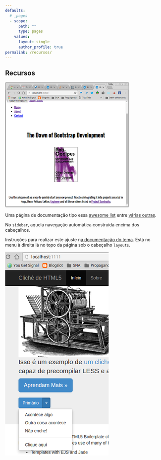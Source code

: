 ```yaml
---
defaults:
  # _pages
  - scope:
      path: ""
      type: pages
    values:
      layout: single
      author_profile: true
permalink: /recursos/
---
```


## Recursos

![](https://raw.githubusercontent.com/bretonio/bretonio.github.io/master/images/bootabsolutebeginscaled.png)

Uma página de documentação tipo essa [awesome list](https://github.com/alferov/awesome-gulp) entre [várias outras](https://github.com/sindresorhus/awesome/blob/master/awesome.md).

No `sidebar`, aquela navegação automática construida encima dos cabeçalhos. 

Instruções para realizar este ajuste n[a documentação do tema](https://mmistakes.github.io/minimal-mistakes/docs/layouts/). Está no menu à direita lá no topo da página sob o cabeçalho `layouts`.

![](https://raw.githubusercontent.com/bretonio/bretonio.github.io/master/images/botprim.png)
